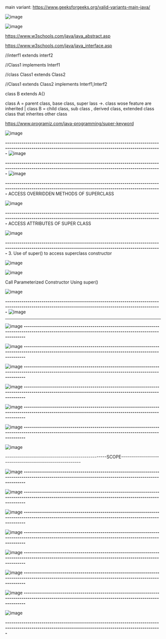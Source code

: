 main  variant: https://www.geeksforgeeks.org/valid-variants-main-java/

![image](https://user-images.githubusercontent.com/90038032/213516216-4683f61a-f079-4d8e-8c29-55e1ee870960.png)

![image](https://user-images.githubusercontent.com/90038032/213516265-a4ea3766-dba3-4154-9340-d4df99cbff2d.png)

https://www.w3schools.com/java/java_abstract.asp

https://www.w3schools.com/java/java_interface.asp

//interf1  extends  interf2

//Class1  implements Interf1

//class Class1  extends Class2

//Class1 extends Class2  implements Interf1,Interf2


class B extends A{}


class A   = parent class, base class, super lass ->. class wose feature are inherited
|
 class B	= child class, sub class , derived class, extended class  class that inherites other class
 
 https://www.programiz.com/java-programming/super-keyword
 
![image](https://user-images.githubusercontent.com/90038032/214365981-3b4d61c0-ad90-4230-8e5f-e6c206ac1ba5.png)

**---------------------------------------------------------------------------------------------------------------------------------------------------------**
![image](https://user-images.githubusercontent.com/90038032/214366307-83dca202-75ce-4052-ba51-a038783128e4.png)

**---------------------------------------------------------------------------------------------------------------------------------------------------------**
![image](https://user-images.githubusercontent.com/90038032/214366439-2871837d-125d-4710-a125-1e0cd8423f4b.png)

**---------------------------------------------------------------------------------------------------------------------------------------------------------**
ACCESS OVERRIDDEN METHODS OF SUPERCLASS

![image](https://user-images.githubusercontent.com/90038032/214366737-f41f3d15-5959-4766-b54a-1c704595094c.png)

**---------------------------------------------------------------------------------------------------------------------------------------------------------**
ACCESS ATTRIBUTES OF SUPER CLASS

![image](https://user-images.githubusercontent.com/90038032/214366844-2f35aad9-97c1-4261-8154-3a7cc29505ce.png)

**---------------------------------------------------------------------------------------------------------------------------------------------------------**
 3. Use of super() to access superclass constructor

![image](https://user-images.githubusercontent.com/90038032/214367097-fd7042ac-847d-4d1a-b715-b913ad8eec83.png)

![image](https://user-images.githubusercontent.com/90038032/214367253-4d54aec2-88c4-4f9c-9de2-208ea36571e4.png)

 Call Parameterized Constructor Using super()

![image](https://user-images.githubusercontent.com/90038032/214367334-598656e4-9fd4-4e78-bcd0-4a1f8d2b3d11.png)


**---------------------------------------------------------------------------------------------------------------------------------------------------------**
![image](https://user-images.githubusercontent.com/90038032/214367428-691fb047-ff37-4f60-aab5-b802cb144b9d.png)

---------------------

![image](https://user-images.githubusercontent.com/90038032/214367500-644e171a-1ae4-4fce-bed5-4c49c0478987.png)
**---------------------------------------------------------------------------------------------------------------------------------------------------------**

![image](https://user-images.githubusercontent.com/90038032/214367588-65ffa0b3-9de1-4302-a48e-4512d44d6f66.png)
**---------------------------------------------------------------------------------------------------------------------------------------------------------**

![image](https://user-images.githubusercontent.com/90038032/214367749-eb5e6cec-1c5b-41d5-9326-2b7e2dcec281.png)
**---------------------------------------------------------------------------------------------------------------------------------------------------------**

![image](https://user-images.githubusercontent.com/90038032/214367801-29ad24ad-3f93-4874-8287-9295e40d1901.png)
**---------------------------------------------------------------------------------------------------------------------------------------------------------**

![image](https://user-images.githubusercontent.com/90038032/214368061-55aaf305-2c63-495a-9195-17f90011e338.png)
**---------------------------------------------------------------------------------------------------------------------------------------------------------**

![image](https://user-images.githubusercontent.com/90038032/214368128-d5384566-b55f-4b00-9ef5-0bf36b5052f4.png)
**---------------------------------------------------------------------------------------------------------------------------------------------------------**

![image](https://user-images.githubusercontent.com/90038032/214368303-1b9ed36c-ba2e-4e5c-a897-a5030201bfa1.png)

---------------------------------------------------SCOPE---------------------------------------------------------

![image](https://user-images.githubusercontent.com/90038032/214369184-42e7ebf3-201d-4b2c-a7cb-91b43c601278.png)
**---------------------------------------------------------------------------------------------------------------------------------------------------------**

![image](https://user-images.githubusercontent.com/90038032/214369243-a07ac803-b02f-4653-bb3b-254c704f67ae.png)
**---------------------------------------------------------------------------------------------------------------------------------------------------------**

![image](https://user-images.githubusercontent.com/90038032/214369296-50bc59f5-4dba-4794-975b-c347f693ffe9.png)
**---------------------------------------------------------------------------------------------------------------------------------------------------------**

![image](https://user-images.githubusercontent.com/90038032/214369381-a362bab4-5d98-4e24-9238-2a05b1bad6c8.png)
**---------------------------------------------------------------------------------------------------------------------------------------------------------**

![image](https://user-images.githubusercontent.com/90038032/214369511-24a5fc4a-330c-4132-aa47-705908b4a456.png)
**---------------------------------------------------------------------------------------------------------------------------------------------------------**

![image](https://user-images.githubusercontent.com/90038032/214369607-75572588-ed37-4d93-ace0-e14febc9aa0c.png)
**---------------------------------------------------------------------------------------------------------------------------------------------------------**

![image](https://user-images.githubusercontent.com/90038032/214369663-ead5be30-1a12-4f85-a91f-b4a67c8294e5.png)
**---------------------------------------------------------------------------------------------------------------------------------------------------------**

![image](https://user-images.githubusercontent.com/90038032/214369710-d8d32e10-b30b-4222-b42c-a3033fb37d25.png)

**---------------------------------------------------------------------------------------------------------------------------------------------------------**



 




